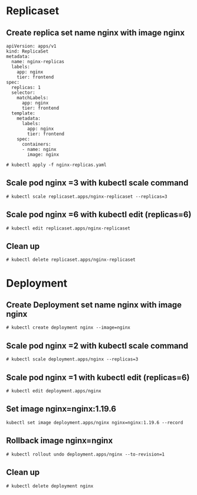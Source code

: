 # Replicaset
## Create replica set name nginx with image nginx 

```
apiVersion: apps/v1
kind: ReplicaSet
metadata:
  name: nginx-replicas
  labels:
    app: nginx
    tier: frontend
spec:
  replicas: 1
  selector:
    matchLabels:
      app: nginx
      tier: frontend
  template:
    metadata:
      labels:
        app: nginx
        tier: frontend
    spec:
      containers:
      - name: nginx
        image: nginx

# kubectl apply -f nginx-replicas.yaml

```
## Scale pod nginx =3 with kubectl scale command
```
# kubectl scale replicaset.apps/nginx-replicaset --replicas=3
```
## Scale pod nginx =6 with kubectl edit (replicas=6)
```
# kubectl edit replicaset.apps/nginx-replicaset
```
## Clean up
```
# kubectl delete replicaset.apps/nginx-replicaset
```
# Deployment
## Create Deployment set name nginx with image nginx
```
# kubectl create deployment nginx --image=nginx 

```
## Scale pod nginx =2 with kubectl scale command
```
# kubectl scale deployment.apps/nginx --replicas=3
```
## Scale pod nginx =1 with kubectl edit (replicas=6)
```
# kubectl edit deployment.apps/nginx
```
## Set image nginx=nginx:1.19.6 
```
kubectl set image deployment.apps/nginx nginx=nginx:1.19.6 --record
```
## Rollback image nginx=nginx
```
# kubectl rollout undo deployment.apps/nginx --to-revision=1
```
## Clean up
```
# kubectl delete deployment nginx
```